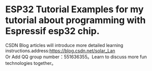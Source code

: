 # ESP32 Tutorial  Examples for my tutorial about programming with Espressif esp32 chip. 
CSDN Blog articles will introduce more detailed learning instructions.address:https://blog.csdn.net/solar_Lan  
Or Add QQ group number：551636355。Learn to discuss more fun technologies together。
